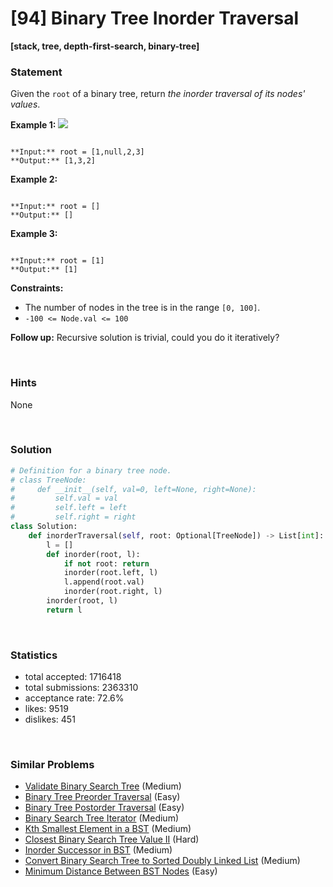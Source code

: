 # [94] Binary Tree Inorder Traversal

**[stack, tree, depth-first-search, binary-tree]**

### Statement

Given the `root` of a binary tree, return *the inorder traversal of its nodes' values*.


**Example 1:**
![](https://assets.leetcode.com/uploads/2020/09/15/inorder_1.jpg)

```

**Input:** root = [1,null,2,3]
**Output:** [1,3,2]

```

**Example 2:**

```

**Input:** root = []
**Output:** []

```

**Example 3:**

```

**Input:** root = [1]
**Output:** [1]

```

**Constraints:**
* The number of nodes in the tree is in the range `[0, 100]`.
* `-100 <= Node.val <= 100`


**Follow up:** Recursive solution is trivial, could you do it iteratively?

<br>

### Hints

None

<br>

### Solution

```py
# Definition for a binary tree node.
# class TreeNode:
#     def __init__(self, val=0, left=None, right=None):
#         self.val = val
#         self.left = left
#         self.right = right
class Solution:
    def inorderTraversal(self, root: Optional[TreeNode]) -> List[int]:
        l = []
        def inorder(root, l):
            if not root: return
            inorder(root.left, l)
            l.append(root.val)
            inorder(root.right, l)
        inorder(root, l)
        return l
```

<br>

### Statistics

- total accepted: 1716418
- total submissions: 2363310
- acceptance rate: 72.6%
- likes: 9519
- dislikes: 451

<br>

### Similar Problems

- [Validate Binary Search Tree](https://leetcode.com/problems/validate-binary-search-tree) (Medium)
- [Binary Tree Preorder Traversal](https://leetcode.com/problems/binary-tree-preorder-traversal) (Easy)
- [Binary Tree Postorder Traversal](https://leetcode.com/problems/binary-tree-postorder-traversal) (Easy)
- [Binary Search Tree Iterator](https://leetcode.com/problems/binary-search-tree-iterator) (Medium)
- [Kth Smallest Element in a BST](https://leetcode.com/problems/kth-smallest-element-in-a-bst) (Medium)
- [Closest Binary Search Tree Value II](https://leetcode.com/problems/closest-binary-search-tree-value-ii) (Hard)
- [Inorder Successor in BST](https://leetcode.com/problems/inorder-successor-in-bst) (Medium)
- [Convert Binary Search Tree to Sorted Doubly Linked List](https://leetcode.com/problems/convert-binary-search-tree-to-sorted-doubly-linked-list) (Medium)
- [Minimum Distance Between BST Nodes](https://leetcode.com/problems/minimum-distance-between-bst-nodes) (Easy)
